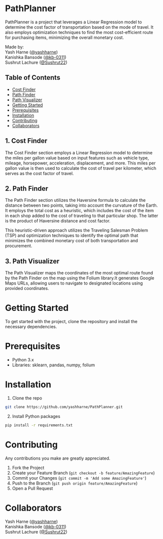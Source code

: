 # PathPlanner

PathPlanner is a project that leverages a Linear Regression model to determine the cost factor of transportation based on the mode of travel. It also employs optimization techniques to find the most cost-efficient route for purchasing items, minimizing the overall monetary cost.

Made by: \
Yash Harne ([@yashharne](https://github.com/yashharne)) \
Kanishka Bansode ([@kb-0311](https://github.com/kb-0311)) \
Sushrut Lachure ([@Sushrut22](https://github.com/Sushrut22))

## Table of Contents

- [Cost Finder](#1-cost-finder)
- [Path Finder](#2-path-finder)
- [Path Visualizer](#3-path-visualizer)
- [Getting Started](#getting-started)
- [Prerequisites](#prerequisites)
- [Installation](#installation)
- [Contributing](#contributing)
- [Collaborators](#collaborators)

## 1. Cost Finder

The Cost Finder section employs a Linear Regression model to determine the miles per gallon value based on input features such as vehicle type, mileage, horsepower, acceleration, displacement, and more. This miles per gallon value is then used to calculate the cost of travel per kilometer, which serves as the cost factor of travel.

## 2. Path Finder

The Path Finder section utilizes the Haversine formula to calculate the distance between two points, taking into account the curvature of the Earth. It employs the total cost as a heuristic, which includes the cost of the item in each shop added to the cost of traveling to that particular shop. The latter is the product of Haversine distance and cost factor.

This heuristic-driven approach utilizes the Traveling Salesman Problem (TSP) and optimization techniques to identify the optimal path that minimizes the combined monetary cost of both transportation and procurement.

## 3. Path Visualizer

The Path Visualizer maps the coordinates of the most optimal route found by the Path Finder on the map using the Folium library.It generates Google Maps URLs, allowing users to navigate to designated locations using provided coordinates.

# Getting Started

To get started with the project, clone the repository and install the necessary dependencies.

# Prerequisites

- Python 3.x
- Libraries: sklearn, pandas, numpy, folium

# Installation

1. Clone the repo

```sh
git clone https://github.com/yashharne/PathPlanner.git
```

2. Install Python packages

```sh
pip install -r requirements.txt
```

# Contributing

Any contributions you make are greatly appreciated.

1. Fork the Project
2. Create your Feature Branch (`git checkout -b feature/AmazingFeature`)
3. Commit your Changes (`git commit -m 'Add some AmazingFeature'`)
4. Push to the Branch (`git push origin feature/AmazingFeature`)
5. Open a Pull Request

# Collaborators

Yash Harne ([@yashharne](https://github.com/yashharne)) \
Kanishka Bansode ([@kb-0311](https://github.com/kb-0311)) \
Sushrut Lachure ([@Sushrut22](https://github.com/Sushrut22))

